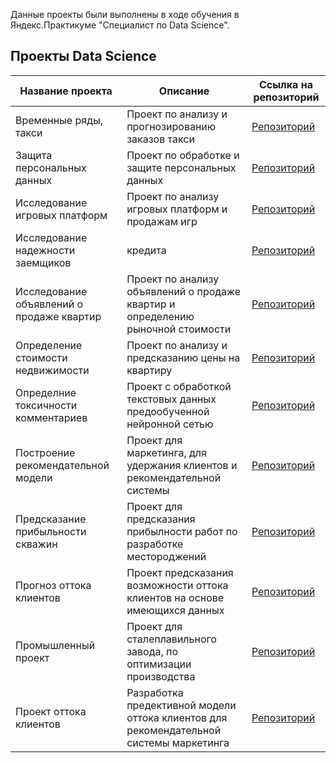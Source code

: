 Данные проекты были выполнены в ходе обучения в Яндекс.Практикуме  "Специалист по Data Science".



## Проекты Data Science

| Название проекта                         | Описание                                 | Ссылка на репозиторий                           |
|-----------------------------------------|------------------------------------------|------------------------------------------------|
| Временные ряды, такси                    | Проект по анализу и прогнозированию заказов такси  | [Репозиторий](https://github.com/pavel1111pavel/Yandex_DS/tree/main/%D0%92%D1%80%D0%B5%D0%BC%D0%B5%D0%BD%D0%BD%D1%8B%D0%B5%20%D1%80%D1%8F%D0%B4%D1%8B%2C%20%D1%82%D0%B0%D0%BA%D1%81%D0%B8)      |
| Защита персональных данных               | Проект по обработке и защите персональных данных   | [Репозиторий](https://github.com/pavel1111pavel/Yandex_DS/tree/main/%D0%97%D0%B0%D1%89%D0%B8%D1%82%D0%B0%20%D0%BF%D0%B5%D1%80%D1%81%D0%BE%D0%BD%D0%B0%D0%BB%D1%8C%D0%BD%D1%8B%D1%85%20%D0%B4%D0%B0%D0%BD%D0%BD%D1%8B%D1%85)      |
| Исследование игровых платформ            | Проект по анализу игровых платформ и продажам игр   | [Репозиторий](https://github.com/pavel1111pavel/Yandex_DS/tree/main/%D0%98%D1%81%D1%81%D0%BB%D0%B5%D0%B4%D0%BE%D0%B2%D0%B0%D0%BD%D0%B8%D0%B5%20%D0%B8%D0%B3%D1%80%D0%BE%D0%B2%D1%8B%D1%85%20%D0%BF%D0%BB%D0%B0%D1%82%D1%84%D0%BE%D1%80%D0%BC)      |
| Исследование надежности заемщиков        |кредита   | [Репозиторий](https://github.com/pavel1111pavel/Yandex_DS/tree/main/%D0%98%D1%81%D1%81%D0%BB%D0%B5%D0%B4%D0%BE%D0%B2%D0%B0%D0%BD%D0%B8%D0%B5%20%D0%BD%D0%B0%D0%B4%D0%B5%D0%B6%D0%BD%D0%BE%D1%81%D1%82%D0%B8%20%D0%B7%D0%B0%D0%B5%D0%BC%D1%89%D0%B8%D0%BA%D0%BE%D0%B2) |
| Исследование объявлений о продаже квартир | Проект по анализу объявлений о продаже квартир и определению рыночной стоимости | [Репозиторий](https://github.com/pavel1111pavel/Yandex_DS/tree/main/%D0%98%D1%81%D1%81%D0%BB%D0%B5%D0%B4%D0%BE%D0%B2%D0%B0%D0%BD%D0%B8%D0%B5%20%D0%BE%D0%B1%D1%8A%D1%8F%D0%B2%D0%BB%D0%B5%D0%BD%D0%B8%D0%B9%20%D0%BE%20%D0%BF%D1%80%D0%B0%D0%B4%D0%B0%D0%B6%D0%B5%20%D0%BA%D0%B2%D0%B0%D1%80%D0%B8%D1%82%D0%B8%D1%80) |
| Определение стоимости недвижимости | Проект по анализу и предсказанию цены на квартиру | [Репозиторий](https://github.com/pavel1111pavel/Yandex_DS/tree/main/%D0%9E%D0%BF%D1%80%D0%B5%D0%B4%D0%B5%D0%BB%D0%B5%D0%BD%D0%B8%D0%B5%20%D1%81%D1%82%D0%BE%D0%B8%D0%BC%D0%BE%D1%81%D1%82%D0%B8%20%D0%B0%D0%B2%D1%82%D0%BE%D0%BC%D0%BE%D0%B1%D0%B8%D0%BB%D0%B5%D0%B9) |
| Определние токсичности комментариев | Проект с обработкой текстовых данных предообученной нейронной сетью  | [Репозиторий](https://github.com/pavel1111pavel/Yandex_DS/tree/main/%D0%9E%D0%BF%D1%80%D0%B5%D0%B4%D0%B5%D0%BB%D0%B5%D0%BD%D0%B8%D0%B5%20%D1%82%D0%BE%D0%BA%D1%81%D0%B8%D1%87%D0%BD%D1%8B%D1%85%20%D0%BA%D0%BE%D0%BC%D0%BC%D0%B5%D0%BD%D1%82%D0%B0%D1%80%D0%B8%D0%B5%D0%B2)  |      |
| Построение рекомендательной модели              | Проект для маркетинга, для удержания клиентов и рекомендательной системы  | [Репозиторий](https://github.com/pavel1111pavel/Yandex_DS/tree/main/%D0%9F%D0%BE%D1%81%D1%82%D1%80%D0%BE%D0%B5%D0%BD%D0%B8%D0%B5%20%D1%80%D0%B5%D0%BA%D0%BE%D0%BC%D0%B5%D0%BD%D0%B4%D0%B0%D1%82%D0%B5%D0%BB%D1%8C%D0%BD%D0%BE%D0%B9%20%D0%BC%D0%BE%D0%B4%D0%B5%D0%BB%D0%B8)      |
| Предсказание прибыльности скважин         | Проект для предсказания прибылности работ по разработке местороджений   | [Репозиторий](https://github.com/pavel1111pavel/Yandex_DS/tree/main/%D0%9F%D1%80%D0%B5%D0%B4%D1%81%D0%BA%D0%B0%D0%B7%D0%B0%D0%BD%D0%B8%D0%B5%20%D0%BF%D1%80%D0%B8%D0%B1%D1%8B%D0%BB%D1%8C%D0%BD%D0%BE%D1%81%D1%82%D0%B8%20%D0%BC%D0%B5%D1%81%D1%82%D0%BE%D1%80%D0%BE%D0%B6%D0%B4%D0%B5%D0%BD%D0%B8%D0%B9)    |
| Прогноз оттока клиентов   | Проект предсказания возможности оттока клиентов на основе имеющихся данных | [Репозиторий](https://github.com/pavel1111pavel/Yandex_DS/tree/main/%D0%9F%D1%80%D0%BE%D0%B3%D0%BD%D0%BE%D0%B7%20%D0%BE%D1%82%D1%82%D0%BE%D0%BA%D0%B0%20%D0%BA%D0%BB%D0%B8%D0%B5%D0%BD%D1%82%D0%BE%D0%B2)   |
| Промышленный проект  | Проект для сталеплавильного завода, по оптимизации производства | [Репозиторий](https://github.com/pavel1111pavel/Yandex_DS/tree/main/%D0%9F%D1%80%D0%BE%D0%BC%D1%8B%D1%88%D0%BB%D0%B5%D0%BD%D0%BD%D1%8B%D0%B9%20%D0%BF%D1%80%D0%BE%D0%B5%D0%BA%D1%82)  |
| Проект оттока клиентов | Разработка предективной модели оттока клиентов для рекомендательной системы маркетинга | [Репозиторий](https://github.com/pavel1111pavel/Yandex_DS/tree/main/%D0%A4%D0%B8%D0%BD%D0%B0%D0%BB%D1%8C%D0%BD%D1%8B%D0%B9%20%D0%BF%D1%80%D0%BE%D0%B5%D0%BA%D1%82)   |
